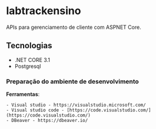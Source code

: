 # labtrackensino
APIs para gerenciamento de cliente com ASPNET Core.

## Tecnologias
- .NET CORE 3.1
- Postgresql


### Preparação do ambiente de desenvolvimento

**Ferramentas**:

    - Visual studio - https://visualstudio.microsoft.com/
    - Visual studio code - [https://code.visualstudio.com/](https://code.visualstudio.com/)
	- DBeaver - https://dbeaver.io/
